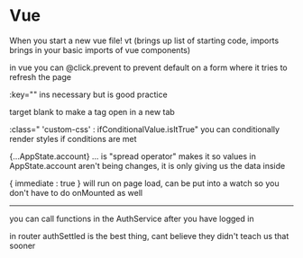 # Vue


When you start a new vue file!
vt (brings up list of starting code, imports brings in your basic imports of vue components)

in vue you can @click.prevent   to prevent default on a form where it tries to refresh the page

:key="" ins necessary but is good practice

target blank to make a tag open in a new tab

:class=" 'custom-css' : ifConditionalValue.isItTrue"      you can conditionally render styles if conditions are met

{...AppState.account}     ... is "spread operator"  makes it so values in AppState.account aren't being changes, it is only giving us the data inside 

{ immediate : true }  will run on page load, can be put into a watch so you don't have to do onMounted as well


*********************
you can call functions in the AuthService after you have logged in

in router
authSettled is the best thing, cant believe they didn't teach us that sooner

